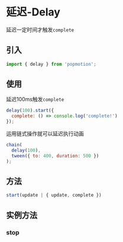 # 延迟-Delay

延迟一定时间才触发`complete`

## 引入

```js
import { delay } from 'popmotion';
```

## 使用

延迟100ms触发`complete`
```js
delay(100).start({
  complete: () => console.log('complete!')
});
```

运用链式操作就可以延迟执行动画

```js
chain(
  delay(100),
  tween({ to: 400, duration: 500 })
);
```

## 方法

```js
start(update | { update, complete })
```

## 实例方法

### stop